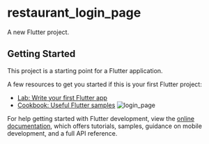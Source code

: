 # restaurant_login_page

A new Flutter project.

## Getting Started

This project is a starting point for a Flutter application.

A few resources to get you started if this is your first Flutter project:

- [Lab: Write your first Flutter app](https://docs.flutter.dev/get-started/codelab)
- [Cookbook: Useful Flutter samples](https://docs.flutter.dev/cookbook)
![login_page](https://user-images.githubusercontent.com/108538497/220723601-18335626-b23a-4aa4-90df-c2aa5bbe4ece.jpeg)


For help getting started with Flutter development, view the
[online documentation](https://docs.flutter.dev/), which offers tutorials,
samples, guidance on mobile development, and a full API reference.
